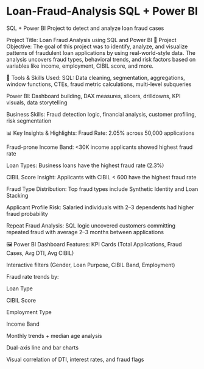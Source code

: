 # Loan-Fraud-Analysis SQL + Power BI
SQL + Power BI Project to detect and analyze loan fraud cases


Project Title: Loan Fraud Analysis using SQL and Power BI
🧠 Project Objective:
The goal of this project was to identify, analyze, and visualize patterns of fraudulent loan applications by using real-world-style data. The analysis uncovers fraud types, behavioral trends, and risk factors based on variables like income, employment, CIBIL score, and more.

🧰 Tools & Skills Used:
SQL: Data cleaning, segmentation, aggregations, window functions, CTEs, fraud metric calculations, multi-level subqueries

Power BI: Dashboard building, DAX measures, slicers, drilldowns, KPI visuals, data storytelling

Business Skills: Fraud detection logic, financial analysis, customer profiling, risk segmentation

📊 Key Insights & Highlights:
Fraud Rate: 2.05% across 50,000 applications

Fraud-prone Income Band: <30K income applicants showed highest fraud rate

Loan Types: Business loans have the highest fraud rate (2.3%)

CIBIL Score Insight: Applicants with CIBIL < 600 have the highest fraud rate

Fraud Type Distribution: Top fraud types include Synthetic Identity and Loan Stacking

Applicant Profile Risk: Salaried individuals with 2–3 dependents had higher fraud probability

Repeat Fraud Analysis: SQL logic uncovered customers committing repeated fraud with average 2–3 months between applications

🖼️ Power BI Dashboard Features:
KPI Cards (Total Applications, Fraud Cases, Avg DTI, Avg CIBIL)

Interactive filters (Gender, Loan Purpose, CIBIL Band, Employment)

Fraud rate trends by:

Loan Type

CIBIL Score

Employment Type

Income Band

Monthly trends + median age analysis

Dual-axis line and bar charts

Visual correlation of DTI, interest rates, and fraud flags
